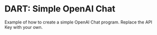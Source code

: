 # DART: Simple OpenAI Chat
Example of how to create a simple OpenAI Chat program.  Replace the API Key with your own.
